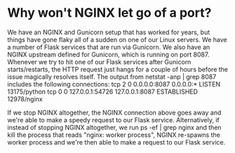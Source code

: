 
# Why won't NGINX let go of a port?

We have an NGINX and Gunicorn setup that has worked for years, but things have gone flaky all of a sudden on one of our Linux servers.
We have a number of Flask services that are run via Gunicorn. We also have an NGINX upstream defined for Gunicorn, which is running on port 8087.
Whenever we try to hit one of our Flask services after Gunicorn starts/restarts, the HTTP request just hangs for a couple of hours before the issue magically resolves itself.
The output from netstat -anp | grep 8087 includes the following connections:
tcp    2    0    0.0.0.0:8087      0.0.0.0:*         LISTEN       13175/python
tcp    0    0    127.0.0.1:54726   127.0.0.1:8087    ESTABLISHED  12978/nginx

If we stop NGINX altogether, the NGINX connection above goes away and we're able to make a speedy request to our Flask service.
Alternatively, if instead of stopping NGINX altogether, we run ps -ef | grep nginx and then kill the process that reads "nginx: worker process", NGINX re-spawns the worker process and we're then able to make a request to our Flask service.

        